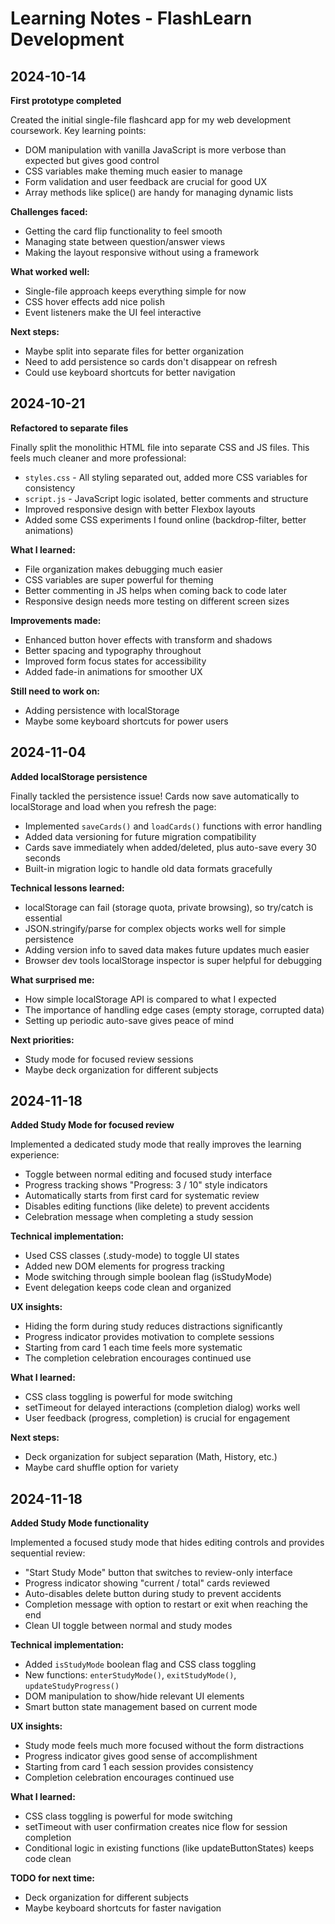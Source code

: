 # Learning Notes - FlashLearn Development

## 2024-10-14
**First prototype completed**

Created the initial single-file flashcard app for my web development coursework. Key learning points:
- DOM manipulation with vanilla JavaScript is more verbose than expected but gives good control
- CSS variables make theming much easier to manage
- Form validation and user feedback are crucial for good UX
- Array methods like splice() are handy for managing dynamic lists

**Challenges faced:**
- Getting the card flip functionality to feel smooth
- Managing state between question/answer views
- Making the layout responsive without using a framework

**What worked well:**
- Single-file approach keeps everything simple for now
- CSS hover effects add nice polish
- Event listeners make the UI feel interactive

**Next steps:**
- Maybe split into separate files for better organization
- Need to add persistence so cards don't disappear on refresh
- Could use keyboard shortcuts for better navigation

## 2024-10-21
**Refactored to separate files**

Finally split the monolithic HTML file into separate CSS and JS files. This feels much cleaner and more professional:
- `styles.css` - All styling separated out, added more CSS variables for consistency
- `script.js` - JavaScript logic isolated, better comments and structure
- Improved responsive design with better Flexbox layouts
- Added some CSS experiments I found online (backdrop-filter, better animations)

**What I learned:**
- File organization makes debugging much easier
- CSS variables are super powerful for theming
- Better commenting in JS helps when coming back to code later
- Responsive design needs more testing on different screen sizes

**Improvements made:**
- Enhanced button hover effects with transform and shadows
- Better spacing and typography throughout
- Improved form focus states for accessibility
- Added fade-in animations for smoother UX

**Still need to work on:**
- Adding persistence with localStorage
- Maybe some keyboard shortcuts for power users

## 2024-11-04
**Added localStorage persistence**

Finally tackled the persistence issue! Cards now save automatically to localStorage and load when you refresh the page:
- Implemented `saveCards()` and `loadCards()` functions with error handling
- Added data versioning for future migration compatibility  
- Cards save immediately when added/deleted, plus auto-save every 30 seconds
- Built-in migration logic to handle old data formats gracefully

**Technical lessons learned:**
- localStorage can fail (storage quota, private browsing), so try/catch is essential
- JSON.stringify/parse for complex objects works well for simple persistence
- Adding version info to saved data makes future updates much easier
- Browser dev tools localStorage inspector is super helpful for debugging

**What surprised me:**
- How simple localStorage API is compared to what I expected
- The importance of handling edge cases (empty storage, corrupted data)
- Setting up periodic auto-save gives peace of mind

**Next priorities:**
- Study mode for focused review sessions
- Maybe deck organization for different subjects

## 2024-11-18
**Added Study Mode for focused review**

Implemented a dedicated study mode that really improves the learning experience:
- Toggle between normal editing and focused study interface
- Progress tracking shows "Progress: 3 / 10" style indicators  
- Automatically starts from first card for systematic review
- Disables editing functions (like delete) to prevent accidents
- Celebration message when completing a study session

**Technical implementation:**
- Used CSS classes (.study-mode) to toggle UI states
- Added new DOM elements for progress tracking
- Mode switching through simple boolean flag (isStudyMode)
- Event delegation keeps code clean and organized

**UX insights:**
- Hiding the form during study reduces distractions significantly
- Progress indicator provides motivation to complete sessions
- Starting from card 1 each time feels more systematic
- The completion celebration encourages continued use

**What I learned:**
- CSS class toggling is powerful for mode switching
- setTimeout for delayed interactions (completion dialog) works well
- User feedback (progress, completion) is crucial for engagement

**Next steps:**
- Deck organization for subject separation (Math, History, etc.)
- Maybe card shuffle option for variety

## 2024-11-18
**Added Study Mode functionality**

Implemented a focused study mode that hides editing controls and provides sequential review:
- "Start Study Mode" button that switches to review-only interface
- Progress indicator showing "current / total" cards reviewed
- Auto-disables delete button during study to prevent accidents
- Completion message with option to restart or exit when reaching the end
- Clean UI toggle between normal and study modes

**Technical implementation:**
- Added `isStudyMode` boolean flag and CSS class toggling
- New functions: `enterStudyMode()`, `exitStudyMode()`, `updateStudyProgress()`
- DOM manipulation to show/hide relevant UI elements
- Smart button state management based on current mode

**UX insights:**
- Study mode feels much more focused without the form distractions
- Progress indicator gives good sense of accomplishment
- Starting from card 1 each session provides consistency
- Completion celebration encourages continued use

**What I learned:**
- CSS class toggling is powerful for mode switching
- setTimeout with user confirmation creates nice flow for session completion
- Conditional logic in existing functions (like updateButtonStates) keeps code clean

**TODO for next time:**
- Deck organization for different subjects
- Maybe keyboard shortcuts for faster navigation
